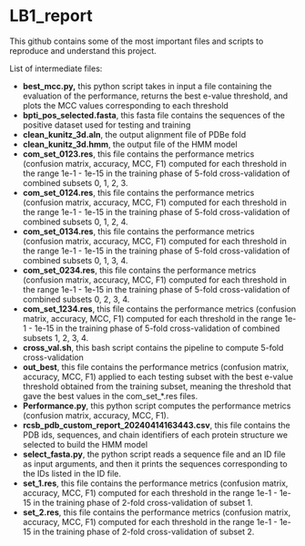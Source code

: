 # LB1_report

This github contains some of the most important files and scripts to reproduce and understand this project.

List of intermediate files:
- **best_mcc.py,** this python script takes in input a file containing the evaluation of the performance, returns the best e-value threshold, and plots the MCC values corresponding to each threshold
- **bpti_pos_selected.fasta**, this fasta file contains the sequences of the positive dataset used for testing and training
- **clean_kunitz_3d.aln**, the output alignment file of PDBe fold
- **clean_kunitz_3d.hmm**, the output file of the HMM model
- **com_set_0123.res**, this file contains the performance metrics (confusion matrix, accuracy, MCC, F1) computed for each threshold in the range 1e-1 - 1e-15 in the training phase of 5-fold cross-validation of combined subsets 0, 1, 2, 3.
- **com_set_0124.res**, this file contains the performance metrics (confusion matrix, accuracy, MCC, F1) computed for each threshold in the range 1e-1 - 1e-15 in the training phase of 5-fold cross-validation of combined subsets 0, 1, 2, 4.
- **com_set_0134.res**, this file contains the performance metrics (confusion matrix, accuracy, MCC, F1) computed for each threshold in the range 1e-1 - 1e-15 in the training phase of 5-fold cross-validation of combined subsets 0, 1, 3, 4.
- **com_set_0234.res**, this file contains the performance metrics (confusion matrix, accuracy, MCC, F1) computed for each threshold in the range 1e-1 - 1e-15 in the training phase of 5-fold cross-validation of combined subsets 0, 2, 3, 4.
- **com_set_1234.res**, this file contains the performance metrics (confusion matrix, accuracy, MCC, F1) computed for each threshold in the range 1e-1 - 1e-15 in the training phase of 5-fold cross-validation of combined subsets 1, 2, 3, 4.
- **cross_val.sh**, this bash script contains the pipeline to compute 5-fold cross-validation
- **out_best**, this file contains the performance metrics (confusion matrix, accuracy, MCC, F1) applied to each testing subset with the best e-value threshold obtained from the training subset, meaning the threshold that gave the best values in the com_set_*.res files.
- **Performance.py**, this python script computes the performance metrics (confusion matrix, accuracy, MCC, F1).
- **rcsb_pdb_custom_report_20240414163443.csv**, this file contains the PDB ids, sequences, and chain identifiers of each protein structure we selected to build the HMM model
- **select_fasta.py**, the python script reads a sequence file and an ID file as input arguments, and then it prints the sequences corresponding to the IDs listed in the ID file.
- **set_1.res**, this file contains the performance metrics (confusion matrix, accuracy, MCC, F1) computed for each threshold in the range 1e-1 - 1e-15 in the training phase of 2-fold cross-validation of subset 1.
- **set_2.res**, this file contains the performance metrics (confusion matrix, accuracy, MCC, F1) computed for each threshold in the range 1e-1 - 1e-15 in the training phase of 2-fold cross-validation of subset 2.

